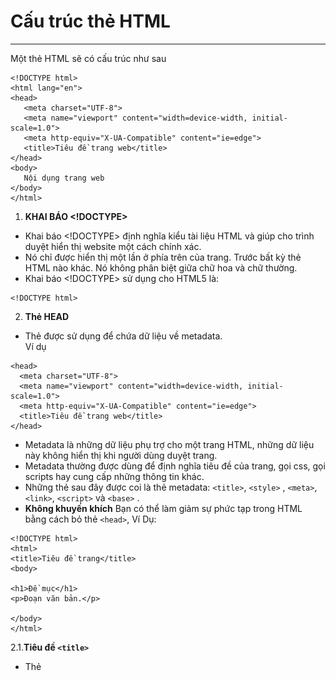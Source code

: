  # Cấu trúc thẻ HTML
 ----
 Một thẻ HTML sẽ có cấu trúc như sau
 ``` 
 <!DOCTYPE html>
<html lang="en">
<head>
    <meta charset="UTF-8">
    <meta name="viewport" content="width=device-width, initial-scale=1.0">
    <meta http-equiv="X-UA-Compatible" content="ie=edge">
    <title>Tiêu đề trang web</title>
</head>
<body>
    Nội dụng trang web
</body>
</html>
```
1. **KHAI BÁO <!DOCTYPE>**  
- Khai báo <!DOCTYPE> định nghĩa kiểu tài liệu HTML và giúp cho trình duyệt hiển thị website một cách chính xác.  
- Nó chỉ được hiển thị một lần ở phía trên của trang. Trước bất kỳ thẻ HTML nào khác. Nó không phân biệt giữa chữ hoa và chữ thường.  
- Khai báo <!DOCTYPE> sử dụng cho HTML5 là:  
```
<!DOCTYPE html>
```
2. **Thẻ HEAD**  
- Thẻ <head> được sử dụng để chứa dữ liệu về metadata.  
 Ví dụ
 ```
 <head>
   <meta charset="UTF-8">
   <meta name="viewport" content="width=device-width, initial-scale=1.0">
   <meta http-equiv="X-UA-Compatible" content="ie=edge">
   <title>Tiêu đề trang web</title>
</head>
 ```
- Metadata là những dữ liệu phụ trợ cho một trang HTML, những dữ liệu này không hiển thị khi người dùng duyệt trang.  
- Metadata thường được dùng để định nghĩa tiêu đề của trang, gọi css, gọi scripts hay cung cấp những thông tin khác.  
- Những thẻ sau đây được coi là thẻ metadata: ```<title>```, ```<style>``` , ```<meta>```,```<link>```, ```<script>``` và ```<base>``` .  
- **Không khuyến khích** Bạn có thể làm giảm sự phức tạp trong HTML bằng cách bỏ thẻ ```<head>```, Ví Dụ:
 ```
 <!DOCTYPE html>
<html>
<title>Tiêu đề trang</title>
<body>
 
<h1>Đề mục</h1>
<p>Đoạn văn bản.</p>
 
</body>
</html>
```
2.1.**Tiêu đề ```<title>```**
- Thẻ <title> được dùng để tạo tiêu đề cho trang HTML.
- Thẻ <title> là thẻ bắt buộc trong HTML/XHTML.
- Thẻ <title> có các chức năng:  
  * tạo tiêu đề cho trang, hiển thị trên thanh công cụ của trình duyệt  
  * được sử dụng làm tên trang khi bạn lưu vào bookmark của trình duyệt  
  * hiển thị ở phần tiêu đề trang trong kết quả tìm kiếm (VD: tìm kiếm của google)  
Ta có thể thấy qua Ví dụ sau:  
```<!DOCTYPE html>
<html>
<title>Tiêu đề của trang</title>

<body>
<p>Nội dung trong thẻ body sẽ được hiển thị trong cửa sổ trình duyệt.</p>
<p>Nội dung trong thẻ title sẽ không hiển thị.</p>
</body>

</html>
```
**Kết quả**
```
Nội dung trong thẻ body sẽ được hiển thị trong cửa sổ trình duyệt.

Nội dung trong thẻ title sẽ không hiển thị.
```
---
2.2.**Thẻ ```<style>``` trong HTML:**
- Thẻ <style> được sử dụng để chứa kiểu trang trí cho trang HTML.
- Trong thẻ <style> bạn có thể quy định cách các thành phần HTML sẽ được hiển thị trên trình duyệt:
 Ví Dụ:
 ```
 <!DOCTYPE html>
<html>

<title>Tiêu đề trang</title>

<style>
body {background-color:yellow;}
p {color:blue;}
</style>

<body>
<h1>Đây là đề mục</h1>
<p>Đây là đoạn văn bản.</p>
</body>

</html>
```
**Kết quả**  

![Kết quả](https://github.com/huynhdn147/SourceImage/blob/master/115744921_3332021253690574_2369636928626870614_n.png)  
---
2.3.**Thẻ ```<link>``` trong HTML:**
- Thẻ ```<link>``` dùng để liên kết tới các tài nguyên bên ngoài trang HTML.  
- Thẻ ```<link>``` có thể được dùng để gọi tới các tệp tin CSS:  
```<link rel="stylesheet" href="style.css">```  

2.4.**Thẻ `<meta>` trong HTML**
- Thẻ <meta> được sử dụng để tạo miêu tả, từ khóa, thông tin tác giả và các thông tin khác cho trang HTML.
- Những thông tin này được sử dụng bởi trình duyệt (cách hiển thị nội dung), bởi các công cụ tìm kiếm (từ khóa) và những dịch vụ web khác.  
- Các Ví dụ về thẻ `<meta>`  
  * Tạo từ khóa dành cho các công cụ tìm kiếm:  
`<meta name="keywords" content="HTML, CSS, XML, XHTML, JavaScript">`  
  * Tạo miêu tả:
`<meta name="description" content="Đây là thẻ Meta"`  
  * Thông báo bộ mã ký tự mà trang sử dụng:  
`<meta charset="UTF-8">`
  * Tạo thông tin tác giả:  
`<meta name="author" content="WebVN">`  
  * Làm mới lại trang HTML sau mỗi 30 giây:  
`<meta http-equiv="refresh" content="30">`
- Chỗ đứng của thẻ `<meta>` trong html:  
  - Các thẻ meta được dùng đằng trước thẻ body.  
**Ví dụ**
```
<!DOCTYPE html>
<html>
 <head>
<meta name="description" content="Tự học lập trình web với HTML và CSS">
<meta name="keywords" content="HTML,CSS,XML,JavaScript">
<meta name="author" content="WebVN">
<meta charset="UTF-8">
 </head>
<body>
<p>Các thẻ meta được dùng đằng trước thẻ body.</p>
</body>
 
</html>
```
2.5.**Thẻ <script> trong HTML**
- Thẻ <script> được sử dụng để viết các đoạn mã với ngôn ngữ  JavaScript.  
Ví dụ:  
```
<!DOCTYPE html>
<html>
<body>
 
<p id="demo"></p>
 
<script>
document.getElementById("demo").innerHTML = "Xin chào JavaScript!";
</script>
 
</body>
</html>
```
Chúng ta sẽ đi sâu hơn với thẻ `<script>` và ngôn ngữ JavaScript tại [đây](https://www.facebook.com/huynh14789)  
2.6.**Thẻ `<base>` trong HTML:  
- Thẻ <base> được sử dụng để quy định cách hiển thị liên kết và địa chỉ cho tất cả các liên kết tương đối trong trang.
  - Câu hỏi:`Sự khác nhau giữa l iên kết tương đối và liên kết tuyệt đối là gì?`
  - Trả lời:` Liên kết tương đối là những liên kết không có chứa domain, VD: “/page”. Còn liên kết tuyệt đối là liên kết có bao gồm đầy đủ cả domain,VD:  “http://domain.com/page”`

